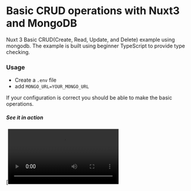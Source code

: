 # Basic CRUD operations with Nuxt3 and MongoDB
Nuxt 3 Basic CRUD(Create, Read, Update, and Delete) example using mongodb. The example is built using beginner TypeScript to provide type checking.

### Usage
* Create a `.env` file
* add `MONGO_URL=YOUR_MONGO_URL`

If your configuration is correct you should be able to make the basic operations.

##### See it in action
[![Alt Text](https://res.cloudinary.com/dg1sh76js/video/upload/v1682647798/Screen_Recording_2023-04-28_at_10.08.05_AM_jvib90.mov)
